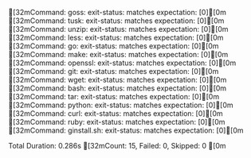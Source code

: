 [32mCommand: goss: exit-status: matches expectation: [0][0m
[32mCommand: tusk: exit-status: matches expectation: [0][0m
[32mCommand: unzip: exit-status: matches expectation: [0][0m
[32mCommand: less: exit-status: matches expectation: [0][0m
[32mCommand: go: exit-status: matches expectation: [0][0m
[32mCommand: make: exit-status: matches expectation: [0][0m
[32mCommand: openssl: exit-status: matches expectation: [0][0m
[32mCommand: git: exit-status: matches expectation: [0][0m
[32mCommand: wget: exit-status: matches expectation: [0][0m
[32mCommand: bash: exit-status: matches expectation: [0][0m
[32mCommand: tar: exit-status: matches expectation: [0][0m
[32mCommand: python: exit-status: matches expectation: [0][0m
[32mCommand: curl: exit-status: matches expectation: [0][0m
[32mCommand: ruby: exit-status: matches expectation: [0][0m
[32mCommand: ginstall.sh: exit-status: matches expectation: [0][0m

Total Duration: 0.286s
[32mCount: 15, Failed: 0, Skipped: 0
[0m
